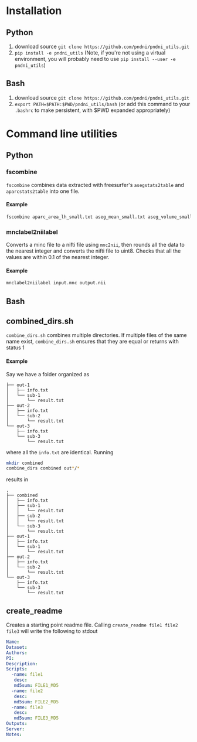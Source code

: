 Installation
============

## Python
1. download source `git clone https://github.com/pndni/pndni_utils.git`
2. `pip install -e pndni_utils` (Note, if you're not using a virtual
   environment, you will probably need to use
   `pip install --user -e pndni_utils`)
   
## Bash
1. download source `git clone https://github.com/pndni/pndni_utils.git`
2. `export PATH=$PATH:$PWD/pndni_utils/bash` (or add this command to your `.bashrc`
   to make persistent, with $PWD expanded appropriately)
   
Command line utilities
======================

## Python
### fscombine

`fscombine` combines data extracted with freesurfer's `asegstats2table`
and `aparcstats2table` into one file. 

#### Example

```bash
fscombine aparc_area_lh_small.txt aseg_mean_small.txt aseg_volume_small.txt out.txt
```

### mnclabel2niilabel

Converts a minc file to a nifti file using `mnc2nii`, then rounds all the data 
to the nearest integer and converts the nifti file to uint8. Checks that
all the values are within 0.1 of the nearest integer.

#### Example
```bash
mnclabel2niilabel input.mnc output.nii
```

## Bash
## combined_dirs.sh

`combine_dirs.sh` combines multiple directories. If multiple files of the same
name exist, `combine_dirs.sh` ensures that they are equal or returns with status 1

#### Example

Say we have a folder organized as
```.
├── out-1
│   ├── info.txt
│   └── sub-1
│       └── result.txt
├── out-2
│   ├── info.txt
│   └── sub-2
│       └── result.txt
└── out-3
    ├── info.txt
    └── sub-3
        └── result.txt
```
where all the `info.txt` are identical.
Running
```bash
mkdir combined
combine_dirs combined out*/*
```
results in
```
.
├── combined
│   ├── info.txt
│   ├── sub-1
│   │   └── result.txt
│   ├── sub-2
│   │   └── result.txt
│   └── sub-3
│       └── result.txt
├── out-1
│   ├── info.txt
│   └── sub-1
│       └── result.txt
├── out-2
│   ├── info.txt
│   └── sub-2
│       └── result.txt
└── out-3
    ├── info.txt
    └── sub-3
        └── result.txt
```

## create_readme

Creates a starting point readme file. Calling `create_readme file1 file2 file3` will write the following to stdout
```yaml
Name:
Dataset:
Authors:
PI: 
Description:
Scripts:
  -name: file1
   desc:
   md5sum: FILE1_MD5
  -name: file2
   desc:
   md5sum: FILE2_MD5
  -name: file3
   desc:
   md5sum: FILE3_MD5
Outputs:
Server:
Notes:

```
